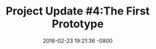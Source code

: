 ---
layout: post
title:  "Project Update #4:The First Prototype"
date:   2016-02-23 19:21:36 -0800
categories: jekyll update
---